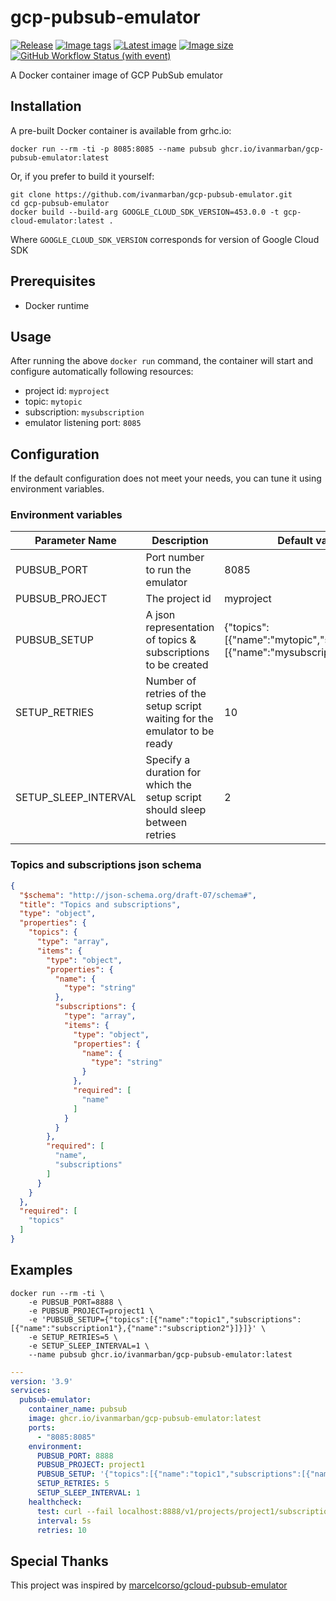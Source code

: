 # gcp-pubsub-emulator

[![Release](https://img.shields.io/github/downloads-pre/ivanmarban/gcp-pubsub-emulator/latest/total?label=release)](https://github.com/ivanmarban/gcp-pubsub-emulator/releases)
[![Image tags](https://ghcr-badge.egpl.dev/ivanmarban/gcp-pubsub-emulator/tags?trim=major&label=image%20tags)](https://github.com/ivanmarban/gcp-pubsub-emulator/pkgs/container/gcp-pubsub-emulator)
[![Latest image](https://ghcr-badge.egpl.dev/ivanmarban/gcp-pubsub-emulator/latest_tag?trim=major&label=latest)](https://github.com/ivanmarban/gcp-pubsub-emulator/pkgs/container/gcp-pubsub-emulator)
[![Image size](https://ghcr-badge.egpl.dev/ivanmarban/gcp-pubsub-emulator/size?trim=major&label=image%20size)](https://github.com/ivanmarban/gcp-pubsub-emulator/pkgs/container/gcp-pubsub-emulator)
[![GitHub Workflow Status (with event)](https://img.shields.io/github/actions/workflow/status/ivanmarban/gcp-pubsub-emulator/build-test-push.yaml?logo=github&label=build)](https://github.com/ivanmarban/gcp-pubsub-emulator/actions/workflows/build-test-push.yaml)

A Docker container image of GCP PubSub emulator

## Installation

A pre-built Docker container is available from grhc.io:

```
docker run --rm -ti -p 8085:8085 --name pubsub ghcr.io/ivanmarban/gcp-pubsub-emulator:latest
```

Or, if you prefer to build it yourself:
```
git clone https://github.com/ivanmarban/gcp-pubsub-emulator.git
cd gcp-pubsub-emulator
docker build --build-arg GOOGLE_CLOUD_SDK_VERSION=453.0.0 -t gcp-cloud-emulator:latest .
```
Where `GOOGLE_CLOUD_SDK_VERSION` corresponds for version of Google Cloud SDK

## Prerequisites

- Docker runtime

## Usage

After running the above `docker run` command, the container will start and configure automatically following resources:

- project id: `myproject`
- topic: `mytopic`
- subscription: `mysubscription`
- emulator listening port: `8085`

## Configuration

If the default configuration does not meet your needs, you can tune it using environment variables.

### Environment variables

| Parameter Name       | Description                                                                | Default value                                                               |
|----------------------|----------------------------------------------------------------------------|-----------------------------------------------------------------------------|
| PUBSUB_PORT          | Port number to run the emulator                                            | 8085                                                                        |
| PUBSUB_PROJECT       | The project id                                                             | myproject                                                                   |
| PUBSUB_SETUP         | A json representation of topics & subscriptions to be created              | {"topics":[{"name":"mytopic","subscriptions":[{"name":"mysubscription"}]}]} |
| SETUP_RETRIES        | Number of retries of the setup script waiting for the emulator to be ready | 10                                                                          |
| SETUP_SLEEP_INTERVAL | Specify a duration for which the setup script should sleep between retries | 2                                                                           |

### Topics and subscriptions json schema

```json
{
  "$schema": "http://json-schema.org/draft-07/schema#",
  "title": "Topics and subscriptions",
  "type": "object",
  "properties": {
    "topics": {
      "type": "array",
      "items": {
        "type": "object",
        "properties": {
          "name": {
            "type": "string"
          },
          "subscriptions": {
            "type": "array",
            "items": {
              "type": "object",
              "properties": {
                "name": {
                  "type": "string"
                }
              },
              "required": [
                "name"
              ]
            }
          }
        },
        "required": [
          "name",
          "subscriptions"
        ]
      }
    }
  },
  "required": [
    "topics"
  ]
}
```

## Examples

```
docker run --rm -ti \
    -e PUBSUB_PORT=8888 \
    -e PUBSUB_PROJECT=project1 \
    -e 'PUBSUB_SETUP={"topics":[{"name":"topic1","subscriptions":[{"name":"subscription1"},{"name":"subscription2"}]}]}' \
    -e SETUP_RETRIES=5 \
    -e SETUP_SLEEP_INTERVAL=1 \
    --name pubsub ghcr.io/ivanmarban/gcp-pubsub-emulator:latest
```

```yaml
---
version: '3.9'
services:
  pubsub-emulator:
    container_name: pubsub
    image: ghcr.io/ivanmarban/gcp-pubsub-emulator:latest
    ports:
      - "8085:8085"
    environment:
      PUBSUB_PORT: 8888
      PUBSUB_PROJECT: project1
      PUBSUB_SETUP: '{"topics":[{"name":"topic1","subscriptions":[{"name":"subscription1"},{"name":"subscription2"}]}]}'
      SETUP_RETRIES: 5
      SETUP_SLEEP_INTERVAL: 1
    healthcheck:
      test: curl --fail localhost:8888/v1/projects/project1/subscriptions/subscription2 || exit 1
      interval: 5s
      retries: 10
```

## Special Thanks
This project was inspired by [marcelcorso/gcloud-pubsub-emulator](https://github.com/marcelcorso/gcloud-pubsub-emulator)